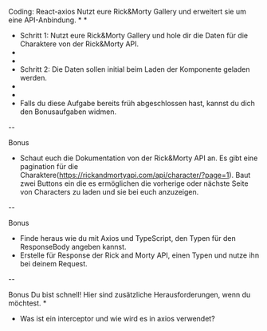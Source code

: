 Coding: React-axios
Nutzt eure Rick&Morty Gallery und erweitert sie um eine API-Anbindung.
*
*
* Schritt 1: Nutzt eure Rick&Morty Gallery und hole dir die Daten für die Charaktere von der Rick&Morty API.
*
*
* Schritt 2: Die Daten sollen initial beim Laden der Komponente geladen werden.
*
*
* Falls du diese Aufgabe bereits früh abgeschlossen hast, kannst du dich den Bonusaufgaben widmen. 


--

Bonus
* Schaut euch die Dokumentation von der Rick&Morty API an. Es gibt eine pagination für die Charaktere(https://rickandmortyapi.com/api/character/?page=1). Baut zwei Buttons ein die es ermöglichen die vorherige oder nächste Seite von Characters zu laden und sie bei euch anzuzeigen.

--

Bonus
* Finde heraus wie du mit Axios und TypeScript, den Typen für den ResponseBody angeben kannst.
* Erstelle für Response der Rick and Morty API, einen Typen und nutze ihn bei deinem Request.


--

Bonus
Du bist schnell! Hier sind zusätzliche Herausforderungen, wenn du möchtest.
*
* Was ist ein interceptor und wie wird es in axios verwendet?